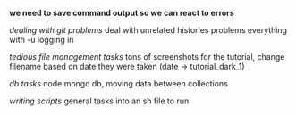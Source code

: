**we need to save command output so we can react to errors**

*dealing with git problems*
deal with unrelated histories problems
everything with -u
logging in

*tedious file management tasks*
tons of screenshots for the tutorial, change filename based on date they were taken (date -> tutorial_dark_1)

*db tasks*
node mongo db, moving data between collections

*writing scripts*
general tasks into an sh file to run